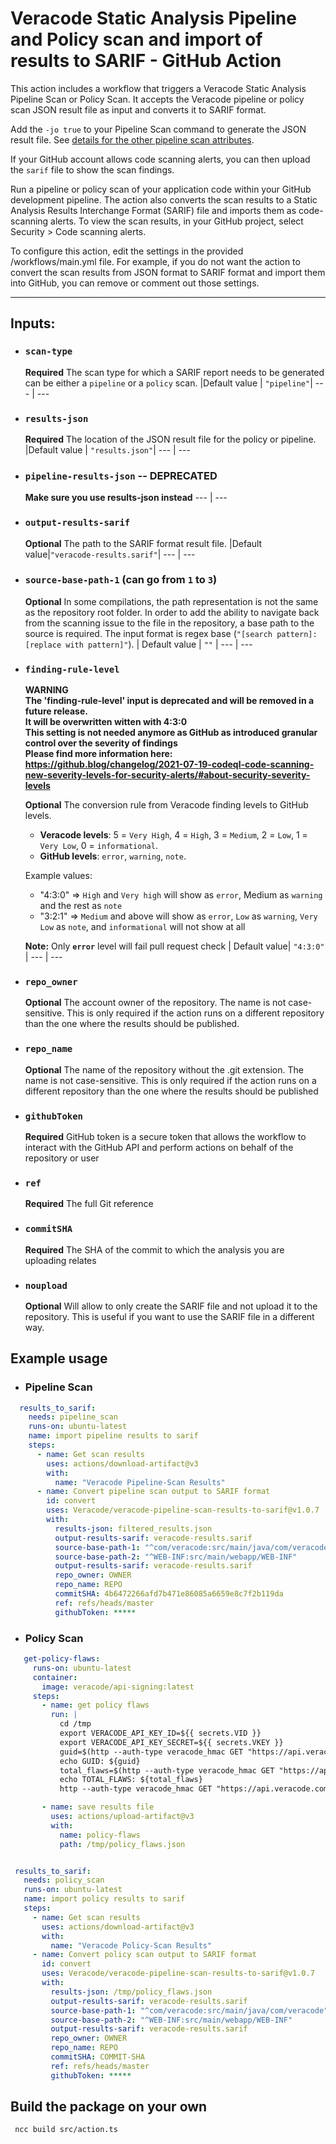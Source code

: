 # Veracode Static Analysis Pipeline and Policy scan and import of results to SARIF - GitHub Action

This action includes a workflow that triggers a Veracode Static Analysis Pipeline Scan or Policy Scan. It accepts the Veracode pipeline or policy scan JSON result file as input and converts it to SARIF format.

Add the `-jo true` to your Pipeline Scan command to generate the JSON result file. See [details for the other pipeline scan attributes](https://docs.veracode.com/r/r_pipeline_scan_commands).

If your GitHub account allows code scanning alerts, you can then upload the `sarif` file to show the scan findings.

Run a pipeline or policy scan of your application code within your GitHub development pipeline. The action also converts the scan results to a Static Analysis Results Interchange Format (SARIF) file and imports them as code-scanning alerts. To view the scan results, in your GitHub project, select Security > Code scanning alerts.

To configure this action, edit the settings in the provided /workflows/main.yml file. For example, if you do not want the action to convert the scan results from JSON format to SARIF format and import them into GitHub, you can remove or comment out those settings.

---

## Inputs:

- ### `scan-type`
  **Required** The scan type for which a SARIF report needs to be generated can be either a `pipeline` or a `policy` scan.
  |Default value |  `"pipeline"`|
  --- | ---

- ### `results-json`
  **Required** The location of the JSON result file for the policy or pipeline.
  |Default value |  `"results.json"`|
  --- | ---

- ### `pipeline-results-json` -- DEPRECATED
  **Make sure you use results-json instead**
  --- | ---

- ### `output-results-sarif`
  **Optional** The path to the SARIF format result file.
  |Default value|`"veracode-results.sarif"`|
  --- | ---

- ### `source-base-path-1` (can go from `1` to `3`)
  **Optional** In some compilations, the path representation is not the same as the repository root folder. In order to add the ability to navigate back from the scanning issue to the file in the repository, a base path to the source is required. The input format is regex base (`"[search pattern]:[replace with pattern]"`).
  | Default value | `""` |
  --- | ---

- ### `finding-rule-level`
  **WARNING  
  The 'finding-rule-level' input is deprecated and will be removed in a future release.  
  It will be overwritten witten with 4:3:0  
  This setting is not needed anymore as GitHub as introduced granular control over the severity of findings  
  Please find more information here: https://github.blog/changelog/2021-07-19-codeql-code-scanning-new-severity-levels-for-security-alerts/#about-security-severity-levels**  
    
  **Optional** The conversion rule from Veracode finding levels to GitHub levels.

  - **Veracode levels**: 5 = `Very High`, 4 = `High`, 3 = `Medium`, 2 = `Low`, 1 = `Very Low`, 0 = `informational`.
  - **GitHub levels**: `error`, `warning`, `note`.  

  Example values:

  - "4:3:0" => `High` and `Very high` will show as `error`, Medium as `warning` and the rest as `note`
  - "3:2:1" => `Medium` and above will show as `error`, `Low` as `warning`, `Very Low` as `note`, and `informational` will not show at all

  **Note:**  Only **`error`** level will fail pull request check
  | Default value| `"4:3:0"` |
  --- | ---

- ### `repo_owner`
  **Optional** The account owner of the repository. The name is not case-sensitive. This is only required if the action runs on a different repository than the one where the results should be published.

- ### `repo_name`
  **Optional** The name of the repository without the .git extension. The name is not case-sensitive. This is only required if the action runs on a different repository than the one where the results should be published

- ### `githubToken`
  **Required** GitHub token is a secure token that allows the workflow to interact with the GitHub API and perform actions on behalf of the repository or user

- ### `ref`
  **Required** The full Git reference

- ### `commitSHA`
  **Required** The SHA of the commit to which the analysis you are uploading relates
  
- ### `noupload`
  **Optional** Will allow to only create the SARIF file and not upload it to the repository. This is useful if you want to use the SARIF file in a different way.


## Example usage

- ### Pipeline Scan

```yaml
  results_to_sarif:
    needs: pipeline_scan
    runs-on: ubuntu-latest
    name: import pipeline results to sarif
    steps:
      - name: Get scan results
        uses: actions/download-artifact@v3
        with:
          name: "Veracode Pipeline-Scan Results"
      - name: Convert pipeline scan output to SARIF format
        id: convert
        uses: Veracode/veracode-pipeline-scan-results-to-sarif@v1.0.7
        with:
          results-json: filtered_results.json
          output-results-sarif: veracode-results.sarif
          source-base-path-1: "^com/veracode:src/main/java/com/veracode"
          source-base-path-2: "^WEB-INF:src/main/webapp/WEB-INF"
          output-results-sarif: veracode-results.sarif
          repo_owner: OWNER
          repo_name: REPO
          commitSHA: 4b6472266afd7b471e86085a6659e8c7f2b119da
          ref: refs/heads/master
          githubToken: *****
 ```
 - ### Policy Scan

 ```yaml
    get-policy-flaws:
      runs-on: ubuntu-latest
      container: 
        image: veracode/api-signing:latest
      steps:
        - name: get policy flaws
          run: |
            cd /tmp
            export VERACODE_API_KEY_ID=${{ secrets.VID }}
            export VERACODE_API_KEY_SECRET=${{ secrets.VKEY }}
            guid=$(http --auth-type veracode_hmac GET "https://api.veracode.com/appsec/v1/applications?name=VERACODE-PROFILE-NAME" | jq -r '._embedded.applications[0].guid') 
            echo GUID: ${guid}
            total_flaws=$(http --auth-type veracode_hmac GET "https://api.veracode.com/appsec/v2/applications/${guid}/findings?scan_type=STATIC&violates_policy=True" | jq -r '.page.total_elements')
            echo TOTAL_FLAWS: ${total_flaws}
            http --auth-type veracode_hmac GET "https://api.veracode.com/appsec/v2/applications/${guid}/findings?scan_type=STATIC&violates_policy=True&size=${total_flaws}" > policy_flaws.json

        - name: save results file
          uses: actions/upload-artifact@v3
          with:
            name: policy-flaws
            path: /tmp/policy_flaws.json


  results_to_sarif:
    needs: policy_scan
    runs-on: ubuntu-latest
    name: import policy results to sarif
    steps:
      - name: Get scan results
        uses: actions/download-artifact@v3
        with:
          name: "Veracode Policy-Scan Results"
      - name: Convert policy scan output to SARIF format
        id: convert
        uses: Veracode/veracode-pipeline-scan-results-to-sarif@v1.0.7
        with:
          results-json: /tmp/policy_flaws.json
          output-results-sarif: veracode-results.sarif
          source-base-path-1: "^com/veracode:src/main/java/com/veracode"
          source-base-path-2: "^WEB-INF:src/main/webapp/WEB-INF"
          output-results-sarif: veracode-results.sarif
          repo_owner: OWNER
          repo_name: REPO
          commitSHA: COMMIT-SHA
          ref: refs/heads/master
          githubToken: *****
 ```

## Build the package on your own
``` ncc build src/action.ts```
